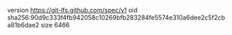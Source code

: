 version https://git-lfs.github.com/spec/v1
oid sha256:90d9c333f4fb942058c10269bfb283284fe5574e310a6dee2c5f2cba81b6dae2
size 6466

